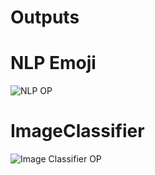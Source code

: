 # Outputs

# NLP Emoji
![NLP OP](https://i.imgur.com/o58MWmA.png)


# ImageClassifier
![Image Classifier OP](https://i.imgur.com/0cmEVjw.png)
